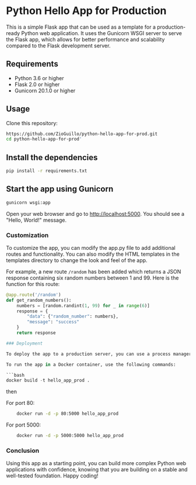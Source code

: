 # Python Hello App for Production

This is a simple Flask app that can be used as a template for a production-ready Python web application. It uses the Gunicorn WSGI server to serve the Flask app, which allows for better performance and scalability compared to the Flask development server.

## Requirements

- Python 3.6 or higher
- Flask 2.0 or higher
- Gunicorn 20.1.0 or higher

## Usage

Clone this repository:

```bash
https://github.com/ZioGuillo/python-hello-app-for-prod.git
cd python-hello-app-for-prod'
```

## Install the dependencies

```bash
pip install -r requirements.txt
```

## Start the app using Gunicorn

```bash
gunicorn wsgi:app
```

Open your web browser and go to <http://localhost:5000>. You should see a "Hello, World!" message.

### Customization

To customize the app, you can modify the app.py file to add additional routes and functionality. You can also modify the HTML templates in the templates directory to change the look and feel of the app.

For example, a new route `/random` has been added which returns a JSON response containing six random numbers between 1 and 99. Here is the function for this route:

```python
@app.route('/random')
def get_random_numbers():
    numbers = [random.randint(1, 99) for _ in range(6)]
    response = {
        "data": {"random_number": numbers},
        "message": "success"
    }
    return response

### Deployment

To deploy the app to a production server, you can use a process manager like systemd or supervisor to manage the Gunicorn process. You should also configure Gunicorn to use multiple workers and bind to a UNIX socket or a port other than 8000 for better performance and security.

To run the app in a Docker container, use the following commands:

```bash
docker build -t hello_app_prod .
```

then

For port 80:

```bash
    docker run -d -p 80:5000 hello_app_prod
```

For port 5000:

```bash
    docker run -d -p 5000:5000 hello_app_prod
```

### Conclusion

Using this app as a starting point, you can build more complex Python web applications with confidence, knowing that you are building on a stable and well-tested foundation. Happy coding!

